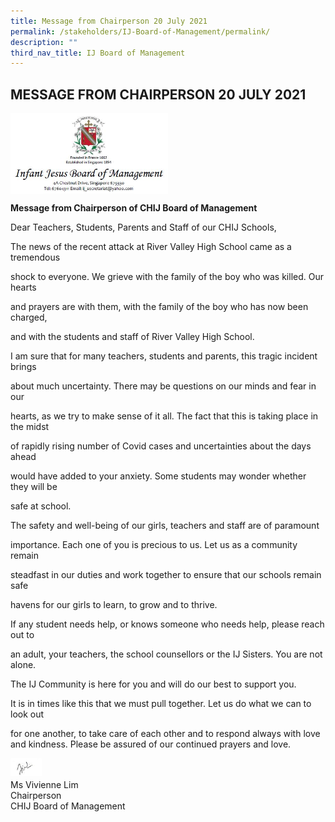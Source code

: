 ```yaml
---
title: Message from Chairperson 20 July 2021
permalink: /stakeholders/IJ-Board-of-Management/permalink/
description: ""
third_nav_title: IJ Board of Management
---
```

## MESSAGE FROM CHAIRPERSON 20 JULY 2021

<img style="width: 50%;" src="/images/Header.jpeg" align = "center" />

**Message from Chairperson of CHIJ Board of Management**  

Dear Teachers, Students, Parents and Staff of our CHIJ Schools,

  

The news of the recent attack at River Valley High School came as a tremendous

shock to everyone. We grieve with the family of the boy who was killed. Our hearts

and prayers are with them, with the family of the boy who has now been charged,

and with the students and staff of River Valley High School.

  

I am sure that for many teachers, students and parents, this tragic incident brings

about much uncertainty. There may be questions on our minds and fear in our

hearts, as we try to make sense of it all. The fact that this is taking place in the midst

of rapidly rising number of Covid cases and uncertainties about the days ahead

would have added to your anxiety. Some students may wonder whether they will be

safe at school.

  

The safety and well-being of our girls, teachers and staff are of paramount

importance. Each one of you is precious to us. Let us as a community remain

steadfast in our duties and work together to ensure that our schools remain safe

havens for our girls to learn, to grow and to thrive.

  

If any student needs help, or knows someone who needs help, please reach out to

an adult, your teachers, the school counsellors or the IJ Sisters. You are not alone.

The IJ Community is here for you and will do our best to support you.

  

It is in times like this that we must pull together. Let us do what we can to look out

for one another, to take care of each other and to respond always with love and kindness. Please be assured of our continued prayers and love.



<img style="width: 10%;" src="/images/Sign_off.jpeg" align = "left" />
<br><br>
Ms Vivienne Lim<br>
Chairperson<br>
CHIJ Board of Management